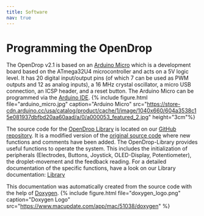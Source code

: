```yaml
---
title: Software
nav: true
---
```


# Programming the OpenDrop
The OpenDrop v2.1 is based on an [Arduino Micro](https://store.arduino.cc/arduino-micro) which is a development board based on the ATmega32U4 microcontroller and acts on a 5V logic level. It has 20 digital input/output pins (of which 7 can be used as PWM outputs and 12 as analog inputs), a 16 MHz crystal oscillator, a micro USB connection, an ICSP header, and a reset button. The Arduino Micro can be programmed via the [Arduino IDE](https://www.arduino.cc/en/Main/Software?).
{% include figure.html file="arduino_micro.jpg" caption="Arduino Micro" src="https://store-cdn.arduino.cc/usa/catalog/product/cache/1/image/1040x660/604a3538c15e081937dbfbd20aa60aad/a/0/a000053_featured_2.jpg" height="3cm"%}

The source code for the [OpenDrop Library](doxygen/html/index.html) is located on our [GitHub repository](https://github.com/BiocomputeLab/opendrop). It is a modified version of the [original source code](https://github.com/GaudiLabs/OpenDrop) where new functions and comments have been added.
 The OpenDrop-Library provides useful functions to operate the system. This includes the initialization of peripherals (Electrodes, Buttons, Joystick, OLED-Display, Potentiometer), the droplet-movement and the feedback reading. For a detailed documentation of the specific functions, have a look on our Library documentation:
 [Library](doxygen/html/index.html)

 This documentation was automatically created from the source code with the help of [Doxygen](http://www.stack.nl/~dimitri/doxygen/).
{% include figure.html file="doxygen_logo.png" caption="Doxygen Logo" src="https://www.macupdate.com/app/mac/51038/doxygen" %}
